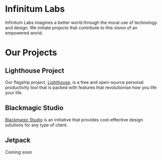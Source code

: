 # Infinitum Labs

Infinitum Labs imagines a better world through the moral use of technology and design.
We initiate projects that contribute to this vision of an empowered world.

# Our Projects

## Lighthouse Project
Our flagship project, [Lighthouse](https://github.com/Infinitum-Labs/Lighthouse-Project), is a free and open-source personal productivity tool that is packed with features that revolutionise how you life your life.

## Blackmagic Studio
[Blackmagic Studio](https://coda.io/@blackmagic-studio/bmstudio) is an initiative that provides cost-effective design solutions for any type of client.

## Jetpack
Coming soon